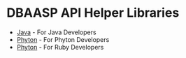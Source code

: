 
# DBAASP API Helper Libraries

* [Java](https://github.com/dbaasp/dbaasp_api_helper_libraries/blob/master/README-JAVA.md) - For Java Developers
* [Phyton](https://github.com/dbaasp/dbaasp_api_helper_libraries/blob/master/README-JAVA.md) - For Phyton Developers
* [Phyton](https://github.com/dbaasp/dbaasp_api_helper_libraries/blob/master/README-RUBY.md) - For Ruby Developers


